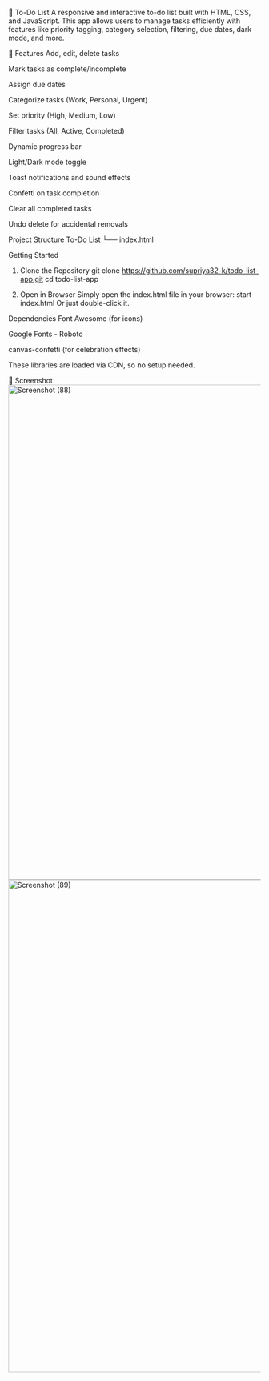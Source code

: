 📝 To-Do List
A responsive and interactive to-do list built with HTML, CSS, and JavaScript. This app allows users to manage tasks efficiently with features like priority tagging, category selection, filtering, due dates, dark mode, and more.

🚀 Features
 Add, edit, delete tasks

 Mark tasks as complete/incomplete

 Assign due dates

 Categorize tasks (Work, Personal, Urgent)

 Set priority (High, Medium, Low)

 Filter tasks (All, Active, Completed)

 Dynamic progress bar

 Light/Dark mode toggle

 Toast notifications and sound effects

 Confetti on task completion

 Clear all completed tasks

 Undo delete for accidental removals

 Project Structure
 To-Do List
 └── index.html   
 
Getting Started
1. Clone the Repository
git clone https://github.com/supriya32-k/todo-list-app.git
cd todo-list-app

2. Open in Browser
Simply open the index.html file in your browser:
start index.html
Or just double-click it.

Dependencies
Font Awesome (for icons)

Google Fonts - Roboto

canvas-confetti (for celebration effects)

These libraries are loaded via CDN, so no setup needed.

📸 Screenshot
<img width="1920" height="989" alt="Screenshot (88)" src="https://github.com/user-attachments/assets/4e982dda-468f-4de3-9632-68ab20a456a2" />
<img width="1920" height="985" alt="Screenshot (89)" src="https://github.com/user-attachments/assets/07332544-717a-46d8-9ccc-2e89169c769e" />


